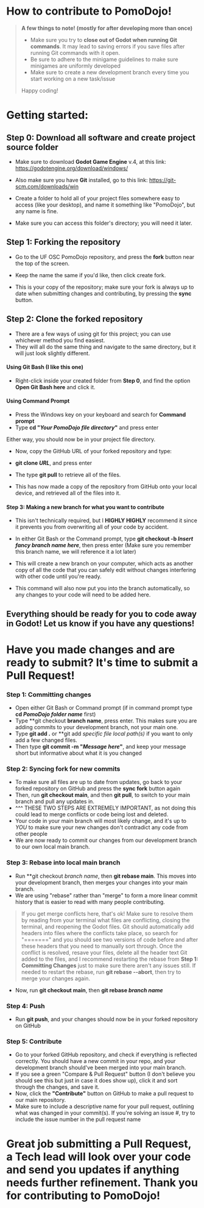 # How to contribute to PomoDojo!

> **A few things to note! (mostly for after developing more than once)**
> 
> - Make sure you try to **close out of Godot when running Git commands**. It may lead to saving errors if you save files after running Git commands with it open.
> - Be sure to adhere to the minigame guidelines to make sure minigames are uniformly developed
> - Make sure to create a new development branch every time you start working on a new task/issue
>
> Happy coding!


# Getting started:

## Step 0: Download all software and create project source folder
- Make sure to download **Godot Game Engine** v.4, at this link: https://godotengine.org/download/windows/
- Also make sure you have **Git** installed, go to this link: https://git-scm.com/downloads/win
  
- Create a folder to hold all of your project files somewhere easy to access (like your desktop), and name it something like "PomoDojo", but any name is fine.
- Make sure you can access this folder's directory; you will need it later.


## Step 1: Forking the repository
- Go to the UF OSC PomoDojo repository, and press the **fork** button near the top of the screen.
- Keep the name the same if you'd like, then click create fork.

- This is your copy of the repository; make sure your fork is always up to date when submitting changes and contributing, by pressing the **sync** button.

## Step 2: Clone the forked repository
- There are a few ways of using git for this project; you can use whichever method you find easiest.
- They will all do the same thing and navigate to the same directory, but it will just look slightly different.

#### **Using Git Bash (I like this one)**
- Right-click inside your created folder from **Step 0**, and find the option **Open Git Bash here** and click it.

#### **Using Command Prompt**
- Press the Windows key on your keyboard and search for **Command prompt**
- Type **cd "*Your PomoDojo file directory*"** and press enter

Either way, you should now be in your project file directory.
- Now, copy the GitHub URL of your forked repository and type:
- **git clone *URL***, and press enter
- The type **git pull** to retrieve all of the files.

- This has now made a copy of the repository from GitHub onto your local device, and retrieved all of the files into it.


#### Step 3: Making a new branch for what you want to contribute
- This isn't technically required, but I **HIGHLY HIGHLY** recommend it since it prevents you from overwriting all of your code by accident.

- In either Git Bash or the Command prompt, type **git checkout -b *Insert fancy branch name here***, then press enter (Make sure you remember this branch name, we will reference it a lot later)
- This will create a new branch on your computer, which acts as another copy of all the code that you can safely edit without changes interfering with other code until you're ready.
- This command will also now put you into the branch automatically, so any changes to your code will need to be added here.

## Everything should be ready for you to code away in Godot! Let us know if you have any questions!

# Have you made changes and are ready to submit? It's time to submit a Pull Request!

### Step 1: Committing changes
- Open either Git Bash or Command prompt (if in command prompt type **cd *PomoDojo folder name*** first)
- Type **git checkout **branch name**, press enter. This makes sure you are adding commits to your development branch, not your main one.
- Type **git add .** or **git add *specific file local path(s)* if you want to only add a few changed files.
- Then type **git commit -m "*Message here*"**, and keep your message short but informative about what it is you changed

### Step 2: Syncing fork for new commits
- To make sure all files are up to date from updates, go back to your forked repository on GitHub and press the **sync fork** button again
- Then, run **git checkout main**, and then **git pull**, to switch to your main branch and pull any updates in.
- ^^^ THESE TWO STEPS ARE EXTREMELY IMPORTANT, as not doing this could lead to merge conflicts or code being lost and deleted.
- Your code in your main branch will most likely change, and it's up to *YOU* to make sure your new changes don't contradict any code from other people
- We are now ready to commit our changes from our development branch to our own local main branch.

### Step 3: Rebase into local main branch
- Run **git checkout *branch name*, then **git rebase main**. This moves into your development branch, then merges your changes into your main branch.
- We are using "rebase" rather than "merge" to form a more linear commit history that is easier to read with many people contributing.

>
> If you get merge conflicts here, that's ok! Make sure to resolve them by reading from your terminal what files are conflicting, closing the terminal, and reopening the Godot files.
> Git should automatically add headers into files where the conflicts take place, so search for "=======" and you should see two versions of code before and after these headers that you need to manually sort through.
> Once the conflict is resolved, resave your files, delete all the header text Git added to the files, and I recommend restarting the rebase from **Step 1: Committing Changes** just to make sure there aren't any issues still.
> If needed to restart the rebase, run **git rebase --abort**, then try to merge your changes again.
>

- Now, run **git checkout main**, then **git rebase *branch name***

### Step 4: Push
- Run **git push**, and your changes should now be in your forked repository on GitHub

### Step 5: Contribute
- Go to your forked GitHub repository, and check if everything is reflected correctly. You should have a new commit in your repo, and your development branch should've been merged into your main branch.
- If you see a green "Compare & Pull Request" button (I don't believe you should see this but just in case it does show up), click it and sort through the changes, and save it.
- Now, click the **"Contribute"** button on GitHub to make a pull request to our main repository.
- Make sure to include a descriptive name for your pull request, outlining what was changed in your commit(s). If you're solving an issue #, try to include the issue number in the pull request name

# Great job submitting a Pull Request, a Tech lead will look over your code and send you updates if anything needs further refinement. Thank you for contributing to PomoDojo!

